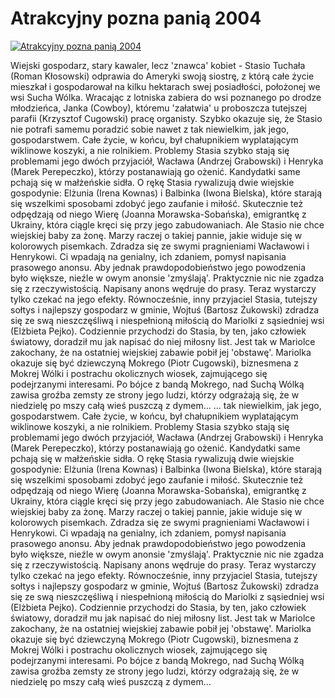 Atrakcyjny pozna panią 2004 
=============
[![Atrakcyjny pozna panią 2004 ](http://vidos.pl/images/player.gif)](http://vidos.pl/atrakcyjny-pozna-pania-2004)

 Wiejski gospodarz, stary kawaler, lecz 'znawca' kobiet - Stasio Tuchała (Roman Kłosowski) odprawia do Ameryki swoją siostrę, z którą całe życie mieszkał i gospodarował na kilku hektarach swej posiadłości, położonej we wsi Sucha Wólka. Wracając z lotniska zabiera do wsi poznanego po drodze młodzieńca, Janka (Cowboy), któremu 'załatwia' u proboszcza tutejszej parafii (Krzysztof Cugowski) pracę organisty. Szybko okazuje się, że Stasio nie potrafi samemu poradzić sobie nawet z tak niewielkim, jak jego, gospodarstwem. Całe życie, w końcu, był chałupnikiem wyplatającym wiklinowe koszyki, a nie rolnikiem. Problemy Stasia szybko stają się problemami jego dwóch przyjaciół, Wacława (Andrzej Grabowski) i Henryka (Marek Perepeczko), którzy postanawiają go ożenić. Kandydatki same pchają się w małżeńskie sidła. O rękę Stasia rywalizują dwie wiejskie gospodynie: Elżunia (Irena Kownas) i Balbinka (Iwona Bielska), które starają się wszelkimi sposobami zdobyć jego zaufanie i miłość. Skutecznie też odpędzają od niego Wierę (Joanna Morawska-Sobańska), emigrantkę z Ukrainy, która ciągle kręci się przy jego zabudowaniach. Ale Stasio nie chce wiejskiej baby za żonę. Marzy raczej o takiej pannie, jakie widuje się w kolorowych pisemkach. Zdradza się ze swymi pragnieniami Wacławowi i Henrykowi. Ci wpadają na genialny, ich zdaniem, pomysł napisania prasowego anonsu. Aby jednak prawdopodobieństwo jego powodzenia było większe, nieźle w owym anonsie 'zmyślają'. Praktycznie nic nie zgadza się z rzeczywistością. Napisany anons wędruje do prasy. Teraz wystarczy tylko czekać na jego efekty. Równocześnie, inny przyjaciel Stasia, tutejszy sołtys i najlepszy gospodarz w gminie, Wojtuś (Bartosz Żukowski) zdradza się ze swą nieszczęśliwą i niespełnioną miłością do Mariolki z sąsiedniej wsi (Elżbieta Pejko). Codziennie przychodzi do Stasia, by ten, jako człowiek światowy, doradził mu jak napisać do niej miłosny list. Jest tak w Mariolce zakochany, że na ostatniej wiejskiej zabawie pobił jej 'obstawę'. Mariolka okazuje się być dziewczyną Mokrego (Piotr Cugowski), biznesmena z Mokrej Wólki i postrachu okolicznych wiosek, zajmującego się podejrzanymi interesami. Po bójce z bandą Mokrego, nad Suchą Wólką zawisa groźba zemsty ze strony jego ludzi, którzy odgrażają się, że w niedzielę po mszy całą wieś puszczą z dymem...   ... tak niewielkim, jak jego, gospodarstwem. Całe życie, w końcu, był chałupnikiem wyplatającym wiklinowe koszyki, a nie rolnikiem. Problemy Stasia szybko stają się problemami jego dwóch przyjaciół, Wacława (Andrzej Grabowski) i Henryka (Marek Perepeczko), którzy postanawiają go ożenić. Kandydatki same pchają się w małżeńskie sidła. O rękę Stasia rywalizują dwie wiejskie gospodynie: Elżunia (Irena Kownas) i Balbinka (Iwona Bielska), które starają się wszelkimi sposobami zdobyć jego zaufanie i miłość. Skutecznie też odpędzają od niego Wierę (Joanna Morawska-Sobańska), emigrantkę z Ukrainy, która ciągle kręci się przy jego zabudowaniach. Ale Stasio nie chce wiejskiej baby za żonę. Marzy raczej o takiej pannie, jakie widuje się w kolorowych pisemkach. Zdradza się ze swymi pragnieniami Wacławowi i Henrykowi. Ci wpadają na genialny, ich zdaniem, pomysł napisania prasowego anonsu. Aby jednak prawdopodobieństwo jego powodzenia było większe, nieźle w owym anonsie 'zmyślają'. Praktycznie nic nie zgadza się z rzeczywistością. Napisany anons wędruje do prasy. Teraz wystarczy tylko czekać na jego efekty. Równocześnie, inny przyjaciel Stasia, tutejszy sołtys i najlepszy gospodarz w gminie, Wojtuś (Bartosz Żukowski) zdradza się ze swą nieszczęśliwą i niespełnioną miłością do Mariolki z sąsiedniej wsi (Elżbieta Pejko). Codziennie przychodzi do Stasia, by ten, jako człowiek światowy, doradził mu jak napisać do niej miłosny list. Jest tak w Mariolce zakochany, że na ostatniej wiejskiej zabawie pobił jej 'obstawę'. Mariolka okazuje się być dziewczyną Mokrego (Piotr Cugowski), biznesmena z Mokrej Wólki i postrachu okolicznych wiosek, zajmującego się podejrzanymi interesami. Po bójce z bandą Mokrego, nad Suchą Wólką zawisa groźba zemsty ze strony jego ludzi, którzy odgrażają się, że w niedzielę po mszy całą wieś puszczą z dymem...
